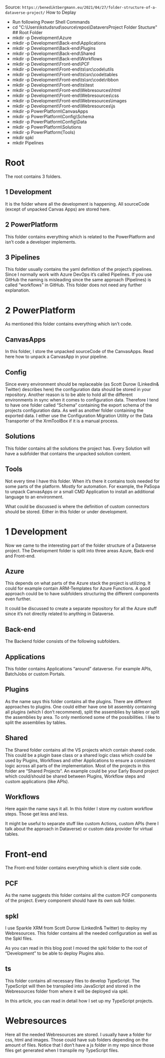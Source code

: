 Source: `https://benediktbergmann.eu/2021/04/27/folder-structure-of-a-dataverse-project/`
How to Deplay
- Run following Power Shell Commands
- cd "C:\Users\kstudsrud\source\repos\DataversProject Folder Stucture" ## Root Folder
- mkdir -p Development\Azure
- mkdir -p Development\Back-end\Applications
- mkdir -p Development\Back-end\Plugins
- mkdir -p Development\Back-end\Shared
- mkdir -p Development\Back-end\Workflows
- mkdir -p Development\Front-end\PCF
- mkdir -p Development\Front-end\ts\src\code\utils
- mkdir -p Development\Front-end\ts\src\code\tables
- mkdir -p Development\Front-end\ts\src\code\ribbon
- mkdir -p Development\Front-end\ts\test
- mkdir -p Development\Front-end\Webresources\html
- mkdir -p Development\Front-end\Webresources\css
- mkdir -p Development\Front-end\Webresources\images
- mkdir -p Development\Front-end\Webresources\js
- mkdir -p PowerPlatform\CanvasApps
- mkdir -p PowerPlatform\Config\Schema
- mkdir -p PowerPlatform\Config\Data
- mkdir -p PowerPlatform\Solutions
- mkdir -p PowerPlatform\(Tools)
- mkdir spkl
- mkdir Pipelines



# Root
The root contains 3 folders.

## 1 Development
It is the folder where all the development is happening. All sourceCode (except of unpacked Canvas Apps) are stored here.

## 2 PowerPlatform
This folder contains everything which is related to the PowerPlatform and isn’t code a developer implements.

## 3 Pipelines
This folder usually contains the yaml definition of the project’s pipelines. Since I normally work with Azure DevOps it’s called Pipelines.
If you use GitHub the naming is misleading since the same approach (Pipelines) is called “workflows” in GitHub.
This folder does not need any further explanation.

# 2 PowerPlatform
As mentioned this folder contains everything which isn’t code.

## CanvasApps
In this folder, I store the unpacked sourceCode of the CanvasApps. Read here how to unpack a CanvasApp in your pipeline.

## Config
Since every environment should be replaceable (as Scott Durow (LinkedIn& Twitter) describes here) the configuration data should be stored in your repository. Another reason is to be able to hold all the different environments in sync when it comes to configuration data.
Therefore I tend to have one folder called “Schema” containing the export schema of the projects configuration data. As well as another folder containing the exported data.
I either use the Configuration Migration Utility or the Data Transporter of the XrmToolBox if it is a manual process.

## Solutions
This folder contains all the solutions the project has. Every Solution will have a subfolder that contains the unpacked solution content.

## Tools
Not every time I have this folder. When it’s there it contains tools needed for some parts of the platform. Mostly for automation. For example, the PaSopa to unpack CanvasApps or a small CMD Application to install an additional language to an environment.

What could be discussed is where the definition of custom connectors should be stored. Either in this folder or under development.

# 1 Development
Now we came to the interesting part of the folder structure of a Dataverse project. The Development folder is split into three areas Azure, Back-end and Front-end.

## Azure
This depends on what parts of the Azure stack the project is utilizing. It could for example contain ARM-Templates for Azure Functions. A good approach could be to have subfolders structuring the different components even further.

It could be discussed to create a separate repository for all the Azure stuff since it’s not directly related to anything in Dataverse.
## Back-end
The Backend folder consists of the following subfolders.

## Applications
This folder contains Applications “around” dataverse. For example APIs, BatchJobs or custom Portals.

## Plugins
As the name says this folder contains all the plugins. There are different approaches to plugins. One could either have one bit assembly containing all plugins (which I don’t recommend), split the assemblies by tables or split the assemblies by area. To only mentioned some of the possibilities. I like to split the assemblies by tables.

## Shared
The Shared folder contains all the VS projects which contain shared code. This could be a plugin base class or a shared logic class which could be used by Plugins, Workflows and other Applications to ensure a consistent logic across all parts of the implementation. Most of the projects in this folder are “Shared Projects“.
An example could be your Early Bound project which could/should be shared between Plugins, Workflow steps and custom applications (like APIs).

## Workflows
Here again the name says it all. In this folder I store my custom workflow steps. Those get less and less.

It might be useful to separate stuff like custom Actions, custom APIs (here I talk about the approach in Dataverse) or custom data provider for virtual tables.
# Front-end
The Front-end folder contains everything which is client side code.

## PCF
As the name suggests this folder contains all the custom PCF components of the project. Every component should have its own sub folder.

## spkl
I use Sparkle XRM from Scott Durow (LinkedIn& Twitter) to deploy my Webresources. This folder contains all the needed configuration as well as the Spkl files.

As you can read in this blog post I moved the spkl folder to the root of “Development” to be able to deploy Plugins also.
## ts
This folder contains all necessary files to develop TypeScript. The TypeScript will then be transpiled into JavaScript and stored in the Webresources folder from where it will be deployed via spkl.

In this article, you can read in detail how I set up my TypeScript projects.
# Webresources
Here all the needed Webresources are stored. I usually have a folder for css, html and images. Those could have sub folders depending on the amount of files. Notice that I don’t have a js folder in my repo since those files get generated when I transpile my TypeScript files.